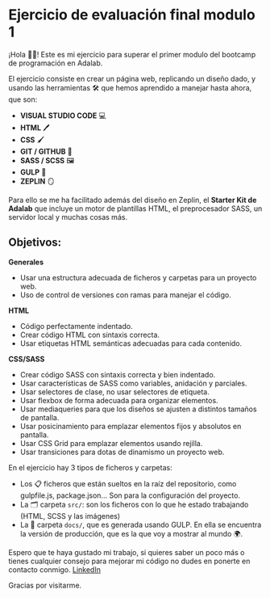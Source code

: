 # Ejercicio de evaluación final modulo 1

¡Hola 👋🏽! Este es mi ejercicio para superar el primer modulo del bootcamp de programación en Adalab.

El ejercicio consiste en crear un página web, replicando un diseño dado, y usando las herramientas 🛠️ que hemos aprendido a manejar hasta ahora, que son:

- **VISUAL STUDIO CODE** 💻
- **HTML** 🖊️
- **CSS** 🖌️
- **GIT / GITHUB** 🌳
- **SASS / SCSS** 🖼️
- **GULP** 🤖
- **ZEPLIN** 🪞

Para ello se me ha facilitado además del diseño en Zeplin, el **Starter Kit de Adalab** que incluye un motor de plantillas HTML, el preprocesador SASS, un servidor local y muchas cosas más.

## Objetivos:

**Generales**

- Usar una estructura adecuada de ficheros y carpetas para un proyecto web.
- Uso de control de versiones con ramas para manejar el código.

**HTML**

- Código perfectamente indentado.
- Crear código HTML con sintaxis correcta.
- Usar etiquetas HTML semánticas adecuadas para cada contenido.

**CSS/SASS**

- Crear código SASS con sintaxis correcta y bien indentado.
- Usar características de SASS como variables, anidación y parciales.
- Usar selectores de clase, no usar selectores de etiqueta.
- Usar flexbox de forma adecuada para organizar elementos.
- Usar mediaqueries para que los diseños se ajusten a distintos tamaños de pantalla.
- Usar posicinamiento para emplazar elementos fijos y absolutos en pantalla.
- Usar CSS Grid para emplazar elementos usando rejilla.
- Usar transiciones para dotas de dinamismo un proyecto web.

En el ejercicio hay 3 tipos de ficheros y carpetas:

- Los 📋 ficheros que están sueltos en la raíz del repositorio, como gulpfile.js, package.json... Son para la configuración del proyecto.
- La 🗂️ carpeta `src/`: son los ficheros con lo que he estado trabajando (HTML, SCSS y las imágenes)
- La 📂 carpeta `docs/`, que es generada usando GULP. En ella se encuentra la versión de producción, que es la que voy a mostrar al mundo 🌍.

Espero que te haya gustado mi trabajo, si quieres saber un poco más o tienes cualquier consejo para mejorar mi código no dudes en ponerte en contacto conmigo. [LinkedIn](https://www.linkedin.com/in/bea-figueroa/)

Gracias por visitarme.
